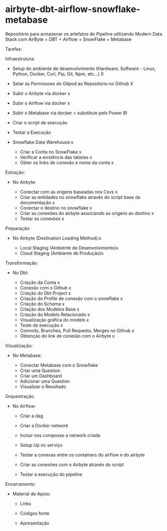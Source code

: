 # airbyte-dbt-airflow-snowflake-metabase
Repositório para armazenar os artefatos do Pipeline utilizando Modern Data Stack com AirByte + DBT + Airflow + SnowFlake + Metabase


Tarefas:

Infraestrutura:

- Setup do ambiente de desenvolvimento (Hardware, Software - Linux, Python, Docker, Curl, Pip, Git, Npm, etc...) X

- Setar as Permissoes do Gitpod ao Repositorio no Github X

- Subir o Airbyte via docker x

- Subir o Airflow via docker x

- Subir o Metabase via docker = substituie pelo Power BI

- Criar o script de execução 

- Testar a Execução 

- Snowflake Data Warehouse:x
    
    - Criar a Conta no SnowFlake x
    - Verificar a existência das tabelas x
    - Obter os links de conexão e nome da conta x


Extração:

- No Airbyte:

    - Conectar com as origens baseadas nos Csvs x
    - Criar as entidades no snowflake através do script base da documentação    x
    - Conectar o destino no snowflake x
    - Criar as conexões do airbyte associando as origens ao destino x
    - Testar as conexões x


Preparação:

- No Airbyte (Destination Loading Method):x

    - Local Staging (Ambiente de Desenvolvimento)x
    - Cloud Staging (Ambiente de Produção)x


Transformação:

- No Dbt:

    - Criação da Conta x
    - Conexão com o Github x
    - Criação do Dbt Project x
    - Criação do Profile de conexão com o snowflake x
    - Criação do Schema x
    - Criação dos Modelos Base x
    - Criação do Modelo Relacionado x
    - Visualização gráfica do modelo  x
    - Teste de execução x
    - Commits, Branches, Pull Requests, Merges no Github  x
    - Obtenção do link de conexão com o Airbyte  x


Visualização:

- No Metabase:

    - Conectar Metabase com o Snowflake 
    - Criar uma Question  
    - Criar um Dashboard 
    - Adicionar uma Question 
    - Visualizar o Resultado  


Orquestração:

- No Airflow:

    - Criar a dag  

    - Criar a Docker network

    - Incluir nos composes a network criada

    - Setup Up no serviço

    - Testar a conexao entre os containers do airflow e do airbyte

    - Criar as conexões com o Airbyte através do script  

    - Testar a execução do pipeline  


Encerramento:

- Material de Apoio:

    - Links 

    - Códigos fonte

    - Apresentação
	